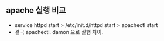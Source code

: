 

## apache 실행 비교
- service httpd start > /etc/init.d/httpd start > apachectl start
- 결국 apachectl. damon 으로 실행 차이.